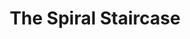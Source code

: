 ---
title: "The Spiral Staircase"
year: 1946
rating: 3
stars: "★★★"
liked: false
rewatched: false
permalink: "the-spiral-staircase"
watched_on: 2025-01-24
---